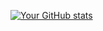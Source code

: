 
[![Your GitHub stats](https://github-readme-stats.vercel.app/api?gabrielnoronhatp&show_icons=true&count_private=true&hide=prs&theme=radical)](https://github.com/anuraghazra/github-readme-stats)
